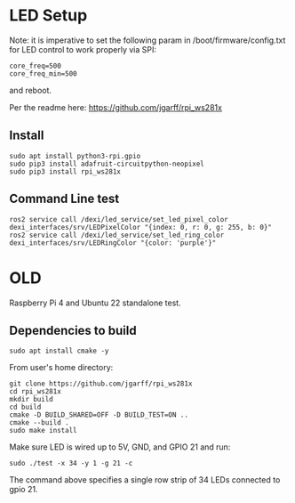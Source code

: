 # LED Setup

Note: it is imperative to set the following param in /boot/firmware/config.txt for LED control to work properly via SPI:

```
core_freq=500
core_freq_min=500
```

and reboot.

Per the readme here: https://github.com/jgarff/rpi_ws281x

## Install

```
sudo apt install python3-rpi.gpio
sudo pip3 install adafruit-circuitpython-neopixel
sudo pip3 install rpi_ws281x
```

## Command Line test

```
ros2 service call /dexi/led_service/set_led_pixel_color dexi_interfaces/srv/LEDPixelColor "{index: 0, r: 0, g: 255, b: 0}"
ros2 service call /dexi/led_service/set_led_ring_color dexi_interfaces/srv/LEDRingColor "{color: 'purple'}"
```

# OLD

Raspberry Pi 4 and Ubuntu 22 standalone test.

## Dependencies to build

```
sudo apt install cmake -y
```

From user's home directory:

```
git clone https://github.com/jgarff/rpi_ws281x
cd rpi_ws281x
mkdir build
cd build
cmake -D BUILD_SHARED=OFF -D BUILD_TEST=ON ..
cmake --build .
sudo make install
```

Make sure LED is wired up to 5V, GND, and GPIO 21 and run:

```
sudo ./test -x 34 -y 1 -g 21 -c
```

The command above specifies a single row strip of 34 LEDs connected to gpio 21.
